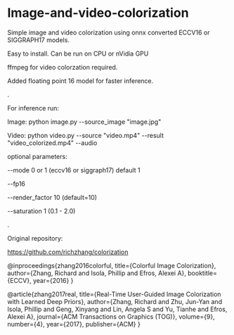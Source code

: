 # Image-and-video-colorization
Simple image and video colorization using onnx converted ECCV16 or SIGGRAPH17 models.

Easy to install. Can be run on CPU or nVidia GPU

ffmpeg for video colorzation required.

Added floating point 16 model for faster inference.

.

For inference run:

Image: python image.py --source_image "image.jpg"

Video: python video.py --source "video.mp4" --result "video_colorized.mp4" --audio

optional parameters:

--mode 0 or 1 (eccv16 or siggraph17) default 1

--fp16

--render_factor 10 (default=10)

--saturation 1 (0.1 - 2.0)

.

Original repository:

https://github.com/richzhang/colorization

@inproceedings{zhang2016colorful,
  title={Colorful Image Colorization},
  author={Zhang, Richard and Isola, Phillip and Efros, Alexei A},
  booktitle={ECCV},
  year={2016}
}

@article{zhang2017real,
  title={Real-Time User-Guided Image Colorization with Learned Deep Priors},
  author={Zhang, Richard and Zhu, Jun-Yan and Isola, Phillip and Geng, Xinyang and Lin, Angela S and Yu, Tianhe and Efros, Alexei A},
  journal={ACM Transactions on Graphics (TOG)},
  volume={9},
  number={4},
  year={2017},
  publisher={ACM}
}
